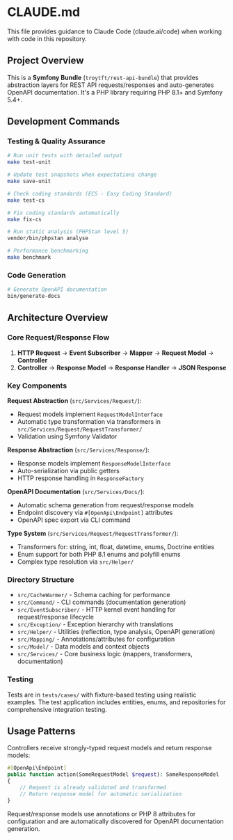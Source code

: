# CLAUDE.md

This file provides guidance to Claude Code (claude.ai/code) when working with code in this repository.

## Project Overview

This is a **Symfony Bundle** (`troytft/rest-api-bundle`) that provides abstraction layers for REST API requests/responses and auto-generates OpenAPI documentation. It's a PHP library requiring PHP 8.1+ and Symfony 5.4+.

## Development Commands

### Testing & Quality Assurance
```bash
# Run unit tests with detailed output
make test-unit

# Update test snapshots when expectations change
make save-unit

# Check coding standards (ECS - Easy Coding Standard)
make test-cs

# Fix coding standards automatically
make fix-cs

# Run static analysis (PHPStan level 5)
vendor/bin/phpstan analyse

# Performance benchmarking
make benchmark
```

### Code Generation
```bash
# Generate OpenAPI documentation
bin/generate-docs
```

## Architecture Overview

### Core Request/Response Flow
1. **HTTP Request** → **Event Subscriber** → **Mapper** → **Request Model** → **Controller**
2. **Controller** → **Response Model** → **Response Handler** → **JSON Response**

### Key Components

**Request Abstraction** (`src/Services/Request/`):
- Request models implement `RequestModelInterface`
- Automatic type transformation via transformers in `src/Services/Request/RequestTransformer/`
- Validation using Symfony Validator

**Response Abstraction** (`src/Services/Response/`):
- Response models implement `ResponseModelInterface`
- Auto-serialization via public getters
- HTTP response handling in `ResponseFactory`

**OpenAPI Documentation** (`src/Services/Docs/`):
- Automatic schema generation from request/response models
- Endpoint discovery via `#[OpenApi\Endpoint]` attributes
- OpenAPI spec export via CLI command

**Type System** (`src/Services/Request/RequestTransformer/`):
- Transformers for: string, int, float, datetime, enums, Doctrine entities
- Enum support for both PHP 8.1 enums and polyfill enums
- Complex type resolution via `src/Helper/`

### Directory Structure

- `src/CacheWarmer/` - Schema caching for performance
- `src/Command/` - CLI commands (documentation generation)
- `src/EventSubscriber/` - HTTP kernel event handling for request/response lifecycle
- `src/Exception/` - Exception hierarchy with translations
- `src/Helper/` - Utilities (reflection, type analysis, OpenAPI generation)
- `src/Mapping/` - Annotations/attributes for configuration
- `src/Model/` - Data models and context objects
- `src/Services/` - Core business logic (mappers, transformers, documentation)

### Testing

Tests are in `tests/cases/` with fixture-based testing using realistic examples. The test application includes entities, enums, and repositories for comprehensive integration testing.

## Usage Patterns

Controllers receive strongly-typed request models and return response models:

```php
#[OpenApi\Endpoint]
public function action(SomeRequestModel $request): SomeResponseModel
{
    // Request is already validated and transformed
    // Return response model for automatic serialization
}
```

Request/response models use annotations or PHP 8 attributes for configuration and are automatically discovered for OpenAPI documentation generation.